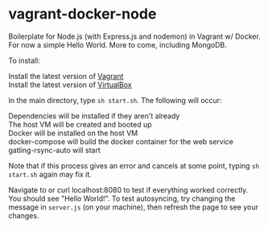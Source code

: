 # vagrant-docker-node

Boilerplate for Node.js (with Express.js and nodemon) in Vagrant w/ Docker. For now a simple Hello World. More to come, 
including MongoDB.

To install:

Install the latest version of [Vagrant](https://www.vagrantup.com/)  
Install the latest version of [VirtualBox](https://www.virtualbox.org/)

In the main directory, type `sh start.sh`. The following will occur:

Dependencies will be installed if they aren't already  
The host VM will be created and booted up  
Docker will be installed on the host VM  
docker-compose will build the docker container for the web service  
gatling-rsync-auto will start

Note that if this process gives an error and cancels at some point, typing `sh start.sh` again may fix it.

Navigate to or curl localhost:8080 to test if everything worked correctly. You should see "Hello World!".
To test autosyncing, try changing the message in `server.js` (on your machine), then refresh the page to see your changes.